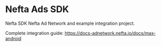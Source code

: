 # Nefta Ads SDK

Nefta SDK Nefta Ad Network and example integration project.

Complete integration guide: https://docs-adnetwork.nefta.io/docs/max-android
